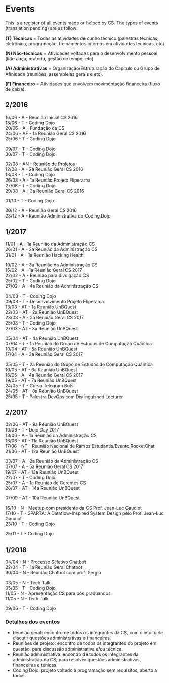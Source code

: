 # Events

This is a register of all events made or helped by CS. The types of events (translation pending) are as follow: 

**(T) Técnicas** = Todas as atividades de cunho técnico (palestras técnicas, eletrônica, programação, treinamentos internos em atividades técnicas, etc)

**(N) Não-técnicas** = Atividades voltadas para o desenvolvimento pessoal (liderança, oratória, gestão de tempo, etc) 

**(A) Administrativas** = Organização/Estruturação do Capítulo ou Grupo de Afinidade (reuniões, assembleias gerais e etc).

**(F) Financeiro** = Atividades que envolvem movimentação financeira (fluxo de caixa).

## 2/2016

16/06 - A - Reunião Inicial CS 2016<br>
18/06 - T - Coding Dojo<br>
20/06 - A - Fundação da CS<br>
24/06 - AF - 1a Reunião Geral CS 2016<br>
25/06 - T - Coding Dojo<br>

09/07 - T - Coding Dojo<br>
30/07 - T - Coding Dojo<br>

02/08 - AN - Reunião de Projetos<br>
12/08 - A - 2a Reunião Geral CS 2016<br>
13/08 - T - Coding Dojo<br>
26/08 - A - 1a Reunião Projeto Fliperama<br>
27/08 - T - Coding Dojo<br>
29/08 - A - 3a Reunião Geral CS 2016<br>

01/10 - T - Coding Dojo<br>

20/12 - A - Reunião Geral CS 2016<br>
28/12 - A - Reunião Administrativa do Coding Dojo<br>

## 1/2017

11/01 - A - 1a Reunião da Administração CS<br>
26/01 - A - 2a Reunião da Administração CS<br>
31/01 - A - 1a Reunião Hacking Health<br>

10/02 - A - 3a Reunião da Administração CS<br>
16/02 - A - 1a Reunião Geral CS 2017<br>
22/02 - A - Reunião para divulgação CS<br>
25/02 - T - Coding Dojo<br>
27/02 - A - 4a Reunião da Administração CS<br>

04/03 - T - Coding Dojo<br>
09/03 - T - Desenvolvimento Projeto Fliperama<br>
13/03 - AT - 1a Reunião UnBQuest<br>
22/03 - AT - 2a Reunião UnBQuest<br>
23/03 - A - 2a Reunião Geral CS 2017<br>
25/03 - T - Coding Dojo<br>
27/03 - AT - 3a Reunião UnBQuest<br>

05/04 - AT - 4a Reunião UnBQuest<br>
07/04 - T - 1a Reunião do Grupo de Estudos de Computação Quântica<br>
10/04 - AT - 5a Reunião UnBQuest<br>
17/04 - A - 3a Reunião Geral CS 2017<br>

05/05 - T - 2a Reunião do Grupo de Estudos de Computação Quântica<br>
10/05 - AT - 6a Reunião UnBQuest<br>
16/05 - A - 4a Reunião Geral CS 2017<br>
19/05 - AT - 7a Reunião UnBQuest<br>
24/05 - T - Curso Telegram Bots<br>
24/05 - AT - 8a Reunião UnBQuest<br>
25/05 - T - Palestra DevOps com Distinguished Lecturer<br>

## 2/2017

02/06 - AT - 9a Reunião UnBQuest<br>
10/06 - T - Dojo Day 2017<br>
13/06 - A - 1a Reunião da Administração CS<br>
16/06 - AT - 11a Reunião UnBQuest<br>
17/06 - NT - Reunião Nacional de Ramos Estudantis/Evento RocketChat<br>
21/06 - AT - 12a Reunião UnBQuest<br>

03/07 - A - 2a Reunião da Administração CS<br>
07/07 - A - 5a Reunião Geral CS 2017<br>
19/07 - AT - 13a Reunião UnBQuest<br>
22/07 - T - Coding Dojo<br>
25/07 - A - 1a Reunião de Gerentes CS<br>
28/07 - AT - 14a Reunião UnBQuest<br>

07/09 - AT - 10a Reunião UnBQuest<br>

16/10 - N - Meetup com presidente da CS Prof. Jean-Luc Gaudiot<br>
17/10 - T - SPARTA: A Dataflow-Inspired System Design pelo Prof. Jean-Luc Gaudiot<br>
23/10 - T - Coding Dojo<br>

25/11 - T - Coding Dojo<br>

## 1/2018

04/04 - N - Processo Seletivo Chatbot<br>
22/04 - T - 1a Reunião Geral Chatbot<br>
30/04 - N - Reunião Chatbot com prof. Sérgio<br>

03/05 - N - Tech Talk<br>
05/05 - T - Coding Dojo<br>
11/05 - N - Apresentação CS para pós graduandos<br>
11/05 - N - Tech Talk<br>

09/06 - T - Coding Dojo<br>


### Detalhes dos eventos

* Reunião geral: encontro de todos os integrantes da CS, com o intuito de discutir questões administrativas e financeiras.
* Reuniões de projeto: encontro de todos os integrantes do projeto em questão, para discussão administrativa e/ou técnica.
* Reunião administrativa: encontro de todos os integrantes da administração da CS, para resolver questões administrativas, financeiras e ténicas
* Coding Dojo: projeto voltado à programação sem requisitos, aberto a todos.
